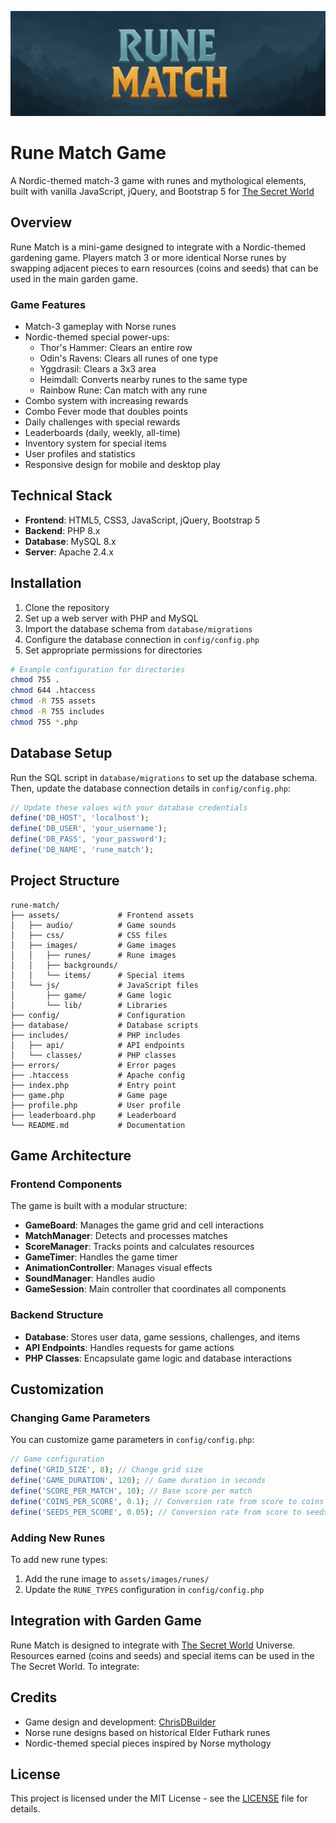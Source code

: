 ![Rune Match Banner](rune-match-banner.jpg "Rune Match - Norse-themed Match-3 Game")

# Rune Match Game

A Nordic-themed match-3 game with runes and mythological elements, built with vanilla JavaScript, jQuery, and Bootstrap 5 for [The Secret World](https://secretsotw.com/)
## Overview

Rune Match is a mini-game designed to integrate with a Nordic-themed gardening game. Players match 3 or more identical Norse runes by swapping adjacent pieces to earn resources (coins and seeds) that can be used in the main garden game.

### Game Features

- Match-3 gameplay with Norse runes
- Nordic-themed special power-ups:
  - Thor's Hammer: Clears an entire row
  - Odin's Ravens: Clears all runes of one type
  - Yggdrasil: Clears a 3x3 area
  - Heimdall: Converts nearby runes to the same type
  - Rainbow Rune: Can match with any rune
- Combo system with increasing rewards
- Combo Fever mode that doubles points
- Daily challenges with special rewards
- Leaderboards (daily, weekly, all-time)
- Inventory system for special items
- User profiles and statistics
- Responsive design for mobile and desktop play

## Technical Stack

- **Frontend**: HTML5, CSS3, JavaScript, jQuery, Bootstrap 5
- **Backend**: PHP 8.x
- **Database**: MySQL 8.x
- **Server**: Apache 2.4.x

## Installation

1. Clone the repository
2. Set up a web server with PHP and MySQL
3. Import the database schema from `database/migrations`
4. Configure the database connection in `config/config.php`
5. Set appropriate permissions for directories

```bash
# Example configuration for directories
chmod 755 .
chmod 644 .htaccess
chmod -R 755 assets
chmod -R 755 includes
chmod 755 *.php
```

## Database Setup

Run the SQL script in `database/migrations` to set up the database schema. Then, update the database connection details in `config/config.php`:

```php
// Update these values with your database credentials
define('DB_HOST', 'localhost');
define('DB_USER', 'your_username');
define('DB_PASS', 'your_password');
define('DB_NAME', 'rune_match');
```

## Project Structure

```
rune-match/
├── assets/             # Frontend assets
│   ├── audio/          # Game sounds
│   ├── css/            # CSS files
│   ├── images/         # Game images
│   │   ├── runes/      # Rune images
│   │   ├── backgrounds/
│   │   └── items/      # Special items
│   └── js/             # JavaScript files
│       ├── game/       # Game logic
│       └── lib/        # Libraries
├── config/             # Configuration
├── database/           # Database scripts
├── includes/           # PHP includes
│   ├── api/            # API endpoints
│   └── classes/        # PHP classes
├── errors/             # Error pages
├── .htaccess           # Apache config
├── index.php           # Entry point
├── game.php            # Game page
├── profile.php         # User profile
├── leaderboard.php     # Leaderboard
└── README.md           # Documentation
```

## Game Architecture

### Frontend Components

The game is built with a modular structure:

- **GameBoard**: Manages the game grid and cell interactions
- **MatchManager**: Detects and processes matches
- **ScoreManager**: Tracks points and calculates resources
- **GameTimer**: Handles the game timer
- **AnimationController**: Manages visual effects
- **SoundManager**: Handles audio
- **GameSession**: Main controller that coordinates all components

### Backend Structure

- **Database**: Stores user data, game sessions, challenges, and items
- **API Endpoints**: Handles requests for game actions
- **PHP Classes**: Encapsulate game logic and database interactions

## Customization

### Changing Game Parameters

You can customize game parameters in `config/config.php`:

```php
// Game configuration
define('GRID_SIZE', 8); // Change grid size
define('GAME_DURATION', 120); // Game duration in seconds
define('SCORE_PER_MATCH', 10); // Base score per match
define('COINS_PER_SCORE', 0.1); // Conversion rate from score to coins
define('SEEDS_PER_SCORE', 0.05); // Conversion rate from score to seeds
```

### Adding New Runes

To add new rune types:

1. Add the rune image to `assets/images/runes/`
2. Update the `RUNE_TYPES` configuration in `config/config.php`

## Integration with Garden Game

Rune Match is designed to integrate with [The Secret World](https://secretsotw.com/) Universe. Resources earned (coins and seeds) and special items can be used in the The Secret World. To integrate:

## Credits

- Game design and development:  [ChrisDBuilder](https://x.com/chrisnwasike) 
- Norse rune designs based on historical Elder Futhark runes
- Nordic-themed special pieces inspired by Norse mythology

## License

This project is licensed under the MIT License - see the [LICENSE](LICENSE.md) file for details.
